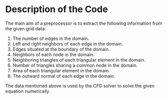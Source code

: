 # Description of the Code

The main aim of a preprocessor is to extract the following information from the given grid data:

1. The number of edges in the domain.
2. Left and right neighbors of each edge in the domain.
3. Edges situated at the boundary of the domain.
4. Neighbors of each node in the domain.
5. Neighboring triangles of each triangular element in the domain.
6. Number of triangles sharing a common node in the domain.
7. Area of each triangular element in the domain.
8. The outward normal of each edge in the domain.

The data mentioned above is used by the CFD solver to solve the given equation numerically.

